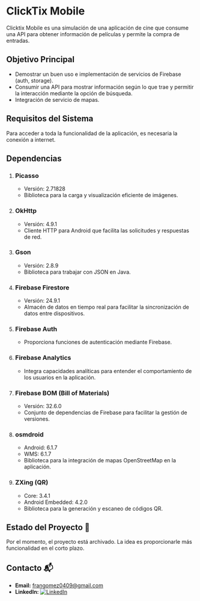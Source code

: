 # ClickTix Mobile

Clicktix Mobile es una simulación de una aplicación de cine que consume una API para obtener información de películas y permite la compra de entradas.

## Objetivo Principal
- Demostrar un buen uso e implementación de servicios de Firebase (auth, storage).
- Consumir una API para mostrar información según lo que trae y permitir la interacción mediante la opción de búsqueda.
- Integración de servicio de mapas.

## Requisitos del Sistema

Para acceder a toda la funcionalidad de la aplicación, es necesaria la conexión a internet.

## Dependencias

1. ### Picasso
   - Versión: 2.71828
   - Biblioteca para la carga y visualización eficiente de imágenes.

2. ### OkHttp
   - Versión: 4.9.1
   - Cliente HTTP para Android que facilita las solicitudes y respuestas de red.

3. ### Gson
   - Versión: 2.8.9
   - Biblioteca para trabajar con JSON en Java.

4. ### Firebase Firestore
   - Versión: 24.9.1
   - Almacén de datos en tiempo real para facilitar la sincronización de datos entre dispositivos.

5. ### Firebase Auth
   - Proporciona funciones de autenticación mediante Firebase.

6. ### Firebase Analytics
   - Integra capacidades analíticas para entender el comportamiento de los usuarios en la aplicación.

7. ### Firebase BOM (Bill of Materials)
   - Versión: 32.6.0
   - Conjunto de dependencias de Firebase para facilitar la gestión de versiones.

8. ### osmdroid
   - Android: 6.1.7
   - WMS: 6.1.7
   - Biblioteca para la integración de mapas OpenStreetMap en la aplicación.

9. ### ZXing (QR)
   - Core: 3.4.1
   - Android Embedded: 4.2.0
   - Biblioteca para la generación y escaneo de códigos QR.

## Estado del Proyecto 🚧

Por el momento, el proyecto está archivado. La idea es proporcionarle más funcionalidad en el corto plazo.

## Contacto 📬

- **Email:** [frangomez0409@gmail.com](mailto:frangomez0409@gmail.com)
- **LinkedIn:** [![LinkedIn](https://img.shields.io/badge/Franco%20G%C3%B3mez%20Delgado-black?style=flat-square&logo=linkedin&logoColor=white)](https://www.linkedin.com/in/francogomezdelgado/)

